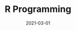 ---
title: "R Programming"
collection: teaching
type: "TA, graduate course"
# permalink: /teaching/2021-spring
venue: "Peking University, Guanghua School of Management"
date: 2021-03-01
---